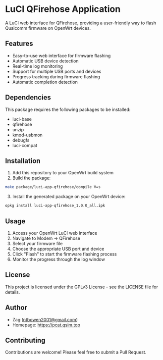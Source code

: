 # LuCI QFirehose Application

A LuCI web interface for QFirehose, providing a user-friendly way to flash Qualcomm firmware on OpenWrt devices.

## Features

- Easy-to-use web interface for firmware flashing
- Automatic USB device detection
- Real-time log monitoring
- Support for multiple USB ports and devices
- Progress tracking during firmware flashing
- Automatic completion detection

## Dependencies

This package requires the following packages to be installed:
- luci-base
- qfirehose
- unzip
- kmod-usbmon
- debugfs
- luci-compat

## Installation

1. Add this repository to your OpenWrt build system
2. Build the package:
```bash
make package/luci-app-qfirehose/compile V=s
```

3. Install the generated package on your OpenWrt device:
```bash
opkg install luci-app-qfirehose_1.0.0_all.ipk
```

## Usage

1. Access your OpenWrt LuCI web interface
2. Navigate to Modem -> QFirehose
3. Select your firmware file
4. Choose the appropriate USB port and device
5. Click "Flash" to start the firmware flashing process
6. Monitor the progress through the log window

## License

This project is licensed under the GPLv3 License - see the LICENSE file for details.

## Author

- Zag (ntbowen2001@gmail.com)
- Homepage: https://pcat.qsim.top

## Contributing

Contributions are welcome! Please feel free to submit a Pull Request.
